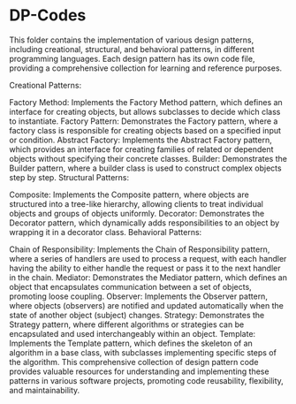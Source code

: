 # DP-Codes
This folder contains the implementation of various design patterns, including creational, structural, and behavioral patterns, in different programming languages. Each design pattern has its own code file, providing a comprehensive collection for learning and reference purposes.

Creational Patterns:

Factory Method: Implements the Factory Method pattern, which defines an interface for creating objects, but allows subclasses to decide which class to instantiate.
Factory Pattern: Demonstrates the Factory pattern, where a factory class is responsible for creating objects based on a specified input or condition.
Abstract Factory: Implements the Abstract Factory pattern, which provides an interface for creating families of related or dependent objects without specifying their concrete classes.
Builder: Demonstrates the Builder pattern, where a builder class is used to construct complex objects step by step.
Structural Patterns:

Composite: Implements the Composite pattern, where objects are structured into a tree-like hierarchy, allowing clients to treat individual objects and groups of objects uniformly.
Decorator: Demonstrates the Decorator pattern, which dynamically adds responsibilities to an object by wrapping it in a decorator class.
Behavioral Patterns:

Chain of Responsibility: Implements the Chain of Responsibility pattern, where a series of handlers are used to process a request, with each handler having the ability to either handle the request or pass it to the next handler in the chain.
Mediator: Demonstrates the Mediator pattern, which defines an object that encapsulates communication between a set of objects, promoting loose coupling.
Observer: Implements the Observer pattern, where objects (observers) are notified and updated automatically when the state of another object (subject) changes.
Strategy: Demonstrates the Strategy pattern, where different algorithms or strategies can be encapsulated and used interchangeably within an object.
Template: Implements the Template pattern, which defines the skeleton of an algorithm in a base class, with subclasses implementing specific steps of the algorithm.
This comprehensive collection of design pattern code provides valuable resources for understanding and implementing these patterns in various software projects, promoting code reusability, flexibility, and maintainability.
